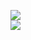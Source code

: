 [![](https://img.shields.io/badge/Made%20With-Github%20Spray-lightgrey.svg?style=for-the-badge&logo=github)](https://github.com/Annihil/github-spray#15610)  
[![](https://i.imgur.com/2DrTn0Z.gif)](https://github.com/Annihil/github-spray)
